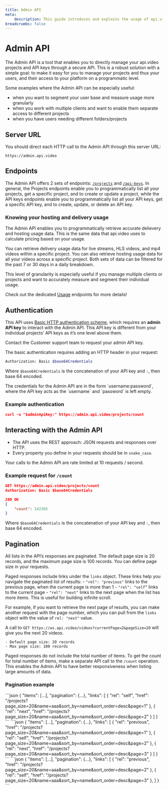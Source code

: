```yaml
---
title: Admin API
meta: 
    description: This guide introduces and explains the usage of api.video's Admin API.
breadcrumbs: false
---
```


# Admin API

The Admin API is a tool that enables you to directly manage your api.video projects and API keys through a secure API. This is a robust solution with a simple goal: to make it easy for you to manage your projects and thus your users, and their access to your platform on a programmatic level.

Some examples where the Admin API can be especially useful:

- when you want to segment your user base and measure usage more granularly
- when you work with multiple clients and want to enable them separate access to different projects
- when you have users needing different folders/projects

## Server URL

You should direct each HTTP call to the Admin API through this server URL:

`https://admin.api.video`

## Endpoints

The Admin API offers 2 sets of endpoints: [`/projects`](/reference/admin-api/Projects) and [`/api-keys`](/reference/admin-api/API-keys). In general, the Projects endpoints enable you to programmatically list all your projects, get a specific project, and to create or update a project, while the API keys endpoints enable you to programmatically list all your API keys, get a specific API key, and to create, update, or delete an API key.  

### Knowing your hosting and delivery usage

The Admin API enables you to programmatically retrieve accurate delievery and hosting usage data. This is the same data that api.video uses to calculate pricing based on your usage.

You can retrieve delivery usage data for live streams, HLS videos, and mp4 videos within a specific project. You can also retrieve hosting usage data for all your videos across a specific project. Both sets of data can be filtered for the past 7 or 30 days in a daily breakdown.

<Callout pad="2" type="info">
This level of granularity is especially useful if you manage multiple clients or projects and want to accurately measure and segment their individual usage.
</Callout>

Check out the dedicated [Usage](/reference/admin-api/Usage) endpoints for more details!

## Authentication

This API uses [Basic HTTP authentication scheme](https://datatracker.ietf.org/doc/html/rfc7617), which requires an **admin API key** to interact with the Admin API.  This API key is different from your individual projects’ API keys as it’s one level above them.

<Callout pad="2" type="warning">
Contact the Customer support team to request your admin API key.
</Callout>

The basic authentication requires adding an HTTP header in your request:

```bash
Authorization: Basic $base64Credentials
```

Where `$base64Credentials` is the concatenation of your API key and `:`, then base 64 encoded. 

<Callout pad="2" type="info">
The credentials for the Admin API are in the form `username:password`, where the API key acts as the `username` and `password` is left empty.
</Callout>

### Example authentication

```json
curl -u "$adminApiKey:" https://admin.api.video/projects/count
```

## Interacting with the Admin API

- The API uses the REST approach: JSON requests and responses over HTTP.
- Every property you define in your requests should be in `snake_case`.

<Callout pad="2" type="warning">
Your calls to the Admin API are rate limited at 10 requests / second.
</Callout>

### Example request for `/count`

```json
GET https://admin.api.video/projects/count
Authorization: Basic $base64Credentials

200 OK
{
	"count": 142305
}
```
Where `$base64Credentials` is the concatenation of your API key and `:`, then base 64 encoded.

## Pagination

All lists in the API’s responses are paginated. The default page size is 20 records, and the maximum page size is 100 records. You can define page size in your requests.

Paged responses include links under the `links` object. These links help you navigate the paginated list of results:
    - `"rel": "previous"` links to the previous page, when the current page is more than 1
    - `"rel": "self”` links to the current page
    - `"rel": "next"` links to the next page when the list has more items. This is useful for building infinite scroll.

For example, if you want to retrieve the next page of results, you can make another request with the page number, which you can pull from the `links` object with the value of `rel: "next"` value.

 A call to `GET https://ws.api.video/videos?currentPage=2&pageSize=20` will give you the next 20 videos.

    - Default page size: 20 records
    - Max page size: 100 records

Paged responses do not include the total number of items. To get the count for total number of items, make a separate API call to the `/count` operation. This enables the Admin API to have better responsiveness when listing large amounts of data.
    
### Pagination example
    
<Tabs>
    <Tab title="Page 1/3">
    ```json
        {
            "items": [...],
            "pagination": {...},
            "links": [
                {
                    "rel": "self",
                    "href": "/projects?page_size=20&name=aaa&sort_by=name&sort_order=desc&page=1"
                },
                {
                    "rel": "next",
                    "href": "/projects?page_size=20&name=aaa&sort_by=name&sort_order=desc&page=2"
                }
            ]
        }
    ```
    </Tab>
    <Tab title="Page 2/3">
    ```json
        {
            "items": [...],
            "pagination": {...},
            "links": [
                {
                    "rel": "previous",
                    "href": "/projects?page_size=20&name=aaa&sort_by=name&sort_order=desc&page=1"
                },
                {
                    "rel": "self",
                    "href": "/projects?page_size=20&name=aaa&sort_by=name&sort_order=desc&page=2"
                },
                {
                    "rel": "next",
                    "href": "/projects?page_size=20&name=aaa&sort_by=name&sort_order=desc&page=3"
                }
            ]
}
    ```
    </Tab>
    <Tab title="Page 3/3">
    ```json
        {
            "items": [...],
            "pagination": {...},
            "links": [
                {
                    "rel": "previous",
                    "href": "/projects?page_size=20&name=aaa&sort_by=name&sort_order=desc&page=2"
                },
                {
                    "rel": "self",
                    "href": "/projects?page_size=20&name=aaa&sort_by=name&sort_order=desc&page=3"
                },
            ]
        }
    ```
    </Tab>
</Tabs>